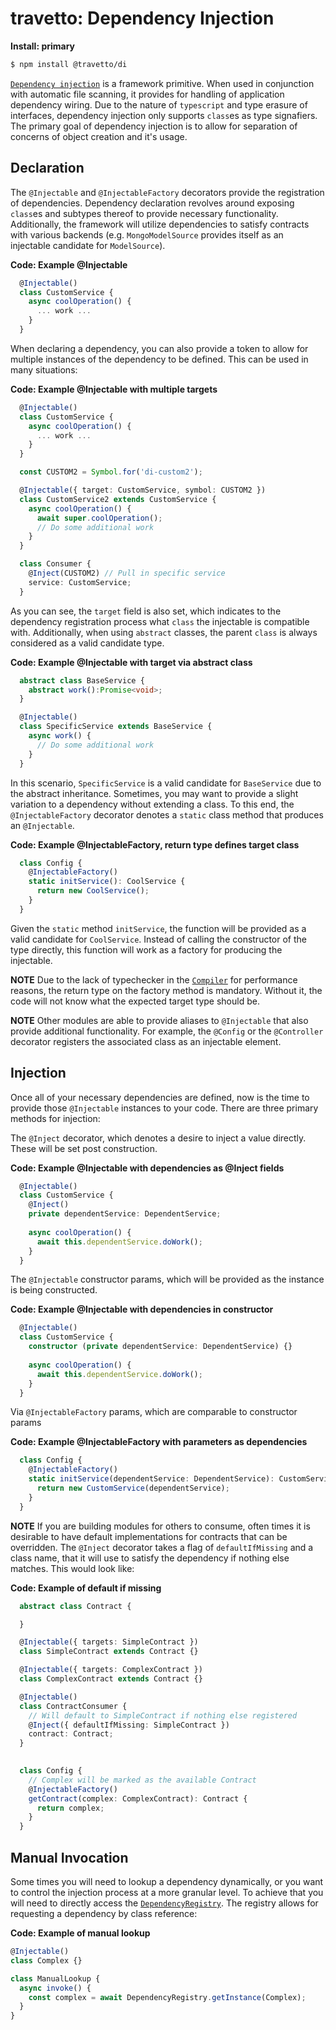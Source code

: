 travetto: Dependency Injection  
===

**Install: primary**
```bash
$ npm install @travetto/di
```

[`Dependency injection`](https://en.wikipedia.org/wiki/Dependency_injection) is a framework primitive.  When used in conjunction with automatic file scanning, it provides for handling of application dependency wiring. Due to the nature of `typescript` and type erasure of interfaces, dependency injection only supports `class`es as type signafiers. The primary goal of dependency injection is to allow for separation of concerns of object creation and it's usage. 

## Declaration
The `@Injectable` and `@InjectableFactory` decorators provide the registration of dependencies.   Dependency declaration revolves around exposing `class`es and subtypes thereof to provide necessary functionality.  Additionally, the framework will utilize dependencies to satisfy contracts with various backends (e.g. `MongoModelSource` provides itself as an injectable candidate for `ModelSource`).  

**Code: Example @Injectable**
```typescript
  @Injectable()
  class CustomService {
    async coolOperation() {
      ... work ...
    }
  }
```

When declaring a dependency, you can also provide a token to allow for multiple instances of the dependency to be defined.  This can be used in many situations:

**Code: Example @Injectable with multiple targets**
```typescript
  @Injectable()
  class CustomService {
    async coolOperation() {
      ... work ...
    }
  }

  const CUSTOM2 = Symbol.for('di-custom2');

  @Injectable({ target: CustomService, symbol: CUSTOM2 })
  class CustomService2 extends CustomService {
    async coolOperation() {
      await super.coolOperation();
      // Do some additional work
    }
  }

  class Consumer {
    @Inject(CUSTOM2) // Pull in specific service 
    service: CustomService;
  }
```

As you can see, the `target` field is also set, which indicates to the dependency registration process what `class` the injectable is compatible with.  Additionally, when using `abstract` classes, the parent `class` is always considered as a valid candidate type.

**Code: Example @Injectable with target via abstract class**
```typescript
  abstract class BaseService {
    abstract work():Promise<void>;
  }

  @Injectable()
  class SpecificService extends BaseService {
    async work() {
      // Do some additional work
    }
  }
```

In this scenario, `SpecificService` is a valid candidate for `BaseService` due to the abstract inheritance. Sometimes, you may want to provide a slight variation to  a dependency without extending a class.  To this end, the `@InjectableFactory` decorator denotes a `static` class method that produces an `@Injectable`. 

**Code: Example @InjectableFactory, return type defines target class**
```typescript
  class Config {
    @InjectableFactory()
    static initService(): CoolService {
      return new CoolService();
    }
  }
```

Given the `static` method `initService`, the function will be provided as a valid candidate for `CoolService`.  Instead of calling the constructor of the type directly, this function will work as a factory for producing the injectable. 

**NOTE** Due to the lack of typechecker in the [`Compiler`](https://github.com/travetto/travetto/tree/master/module/compiler) for performance reasons, the return type on the factory method is mandatory.  Without it, the code will not know what the expected target type should be.

**NOTE** Other modules are able to provide aliases to `@Injectable` that also provide additional functionality.  For example, the `@Config` or the `@Controller` decorator registers the associated class as an injectable element.

## Injection

Once all of your necessary dependencies are defined, now is the time to provide those `@Injectable` instances to your code.  There are three primary methods for injection:

The `@Inject` decorator, which denotes a desire to inject a value directly.  These will be set post construction.

**Code: Example @Injectable with dependencies as @Inject fields**
```typescript
  @Injectable()
  class CustomService {
    @Inject()
    private dependentService: DependentService;
    
    async coolOperation() {
      await this.dependentService.doWork();
    }
  }
```

The `@Injectable` constructor params, which will be provided as the instance is being constructed.

**Code: Example @Injectable with dependencies in constructor**
```typescript
  @Injectable()
  class CustomService {
    constructor (private dependentService: DependentService) {}
    
    async coolOperation() {
      await this.dependentService.doWork();
    }
  }
```

Via `@InjectableFactory` params, which are comparable to constructor params

**Code: Example @InjectableFactory with parameters as dependencies**
```typescript
  class Config {
    @InjectableFactory()
    static initService(dependentService: DependentService): CustomService {
      return new CustomService(dependentService);
    }
  }
```

**NOTE** If you are building modules for others to consume, often times it is desirable to have default implementations for contracts that can be overridden.  The `@Inject` decorator takes a flag of `defaultIfMissing` and a class name, that it will use to satisfy the dependency if nothing else matches.  This would look like:

**Code: Example of default if missing**
```typescript
  abstract class Contract {

  }

  @Injectable({ targets: SimpleContract })
  class SimpleContract extends Contract {}

  @Injectable({ targets: ComplexContract })
  class ComplexContract extends Contract {}

  @Injectable()
  class ContractConsumer {
    // Will default to SimpleContract if nothing else registered
    @Inject({ defaultIfMissing: SimpleContract })
    contract: Contract;
  }

  
  class Config {
    // Complex will be marked as the available Contract
    @InjectableFactory()
    getContract(complex: ComplexContract): Contract { 
      return complex;
    }
  }
```

## Manual Invocation
Some times you will need to lookup a dependency dynamically, or you want to control the injection process at a more granular level. To achieve that you will need to directly access the [`DependencyRegistry`](./src/service/registry.ts). The registry allows for requesting a dependency by class reference:

**Code: Example of manual lookup**
```typescript
@Injectable()
class Complex {}

class ManualLookup {
  async invoke() {
    const complex = await DependencyRegistry.getInstance(Complex);
  }
}
```